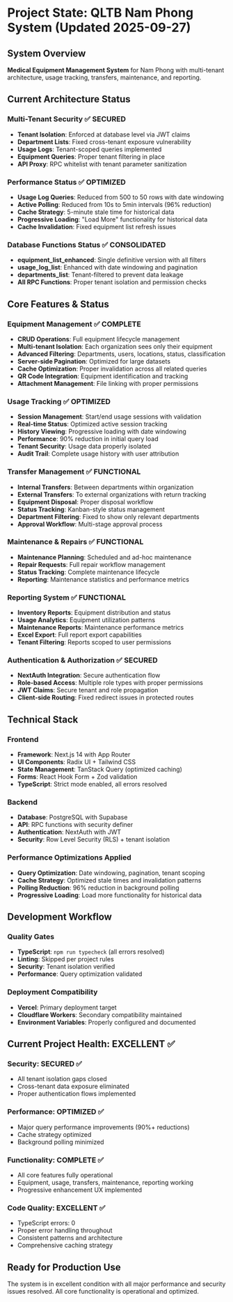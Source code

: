 # Project State: QLTB Nam Phong System (Updated 2025-09-27)

## System Overview
**Medical Equipment Management System** for Nam Phong with multi-tenant architecture, usage tracking, transfers, maintenance, and reporting.

## Current Architecture Status

### Multi-Tenant Security ✅ SECURED
- **Tenant Isolation**: Enforced at database level via JWT claims
- **Department Lists**: Fixed cross-tenant exposure vulnerability
- **Usage Logs**: Tenant-scoped queries implemented
- **Equipment Queries**: Proper tenant filtering in place
- **API Proxy**: RPC whitelist with tenant parameter sanitization

### Performance Status ✅ OPTIMIZED
- **Usage Log Queries**: Reduced from 500 to 50 rows with date windowing
- **Active Polling**: Reduced from 10s to 5min intervals (96% reduction)
- **Cache Strategy**: 5-minute stale time for historical data
- **Progressive Loading**: "Load More" functionality for historical data
- **Cache Invalidation**: Fixed equipment list refresh issues

### Database Functions Status ✅ CONSOLIDATED
- **equipment_list_enhanced**: Single definitive version with all filters
- **usage_log_list**: Enhanced with date windowing and pagination
- **departments_list**: Tenant-filtered to prevent data leakage
- **All RPC Functions**: Proper tenant isolation and permission checks

## Core Features & Status

### Equipment Management ✅ COMPLETE
- **CRUD Operations**: Full equipment lifecycle management
- **Multi-tenant Isolation**: Each organization sees only their equipment
- **Advanced Filtering**: Departments, users, locations, status, classification
- **Server-side Pagination**: Optimized for large datasets
- **Cache Optimization**: Proper invalidation across all related queries
- **QR Code Integration**: Equipment identification and tracking
- **Attachment Management**: File linking with proper permissions

### Usage Tracking ✅ OPTIMIZED
- **Session Management**: Start/end usage sessions with validation
- **Real-time Status**: Optimized active session tracking
- **History Viewing**: Progressive loading with date windowing
- **Performance**: 90% reduction in initial query load
- **Tenant Security**: Usage data properly isolated
- **Audit Trail**: Complete usage history with user attribution

### Transfer Management ✅ FUNCTIONAL
- **Internal Transfers**: Between departments within organization
- **External Transfers**: To external organizations with return tracking
- **Equipment Disposal**: Proper disposal workflow
- **Status Tracking**: Kanban-style status management
- **Department Filtering**: Fixed to show only relevant departments
- **Approval Workflow**: Multi-stage approval process

### Maintenance & Repairs ✅ FUNCTIONAL
- **Maintenance Planning**: Scheduled and ad-hoc maintenance
- **Repair Requests**: Full repair workflow management
- **Status Tracking**: Complete maintenance lifecycle
- **Reporting**: Maintenance statistics and performance metrics

### Reporting System ✅ FUNCTIONAL
- **Inventory Reports**: Equipment distribution and status
- **Usage Analytics**: Equipment utilization patterns
- **Maintenance Reports**: Maintenance performance metrics
- **Excel Export**: Full report export capabilities
- **Tenant Filtering**: Reports scoped to user permissions

### Authentication & Authorization ✅ SECURED
- **NextAuth Integration**: Secure authentication flow
- **Role-based Access**: Multiple role types with proper permissions
- **JWT Claims**: Secure tenant and role propagation
- **Client-side Routing**: Fixed redirect issues in protected routes

## Technical Stack

### Frontend
- **Framework**: Next.js 14 with App Router
- **UI Components**: Radix UI + Tailwind CSS
- **State Management**: TanStack Query (optimized caching)
- **Forms**: React Hook Form + Zod validation
- **TypeScript**: Strict mode enabled, all errors resolved

### Backend
- **Database**: PostgreSQL with Supabase
- **API**: RPC functions with security definer
- **Authentication**: NextAuth with JWT
- **Security**: Row Level Security (RLS) + tenant isolation

### Performance Optimizations Applied
- **Query Optimization**: Date windowing, pagination, tenant scoping
- **Cache Strategy**: Optimized stale times and invalidation patterns
- **Polling Reduction**: 96% reduction in background polling
- **Progressive Loading**: Load more functionality for historical data

## Development Workflow

### Quality Gates
- **TypeScript**: `npm run typecheck` (all errors resolved)
- **Linting**: Skipped per project rules
- **Security**: Tenant isolation verified
- **Performance**: Query optimization validated

### Deployment Compatibility
- **Vercel**: Primary deployment target
- **Cloudflare Workers**: Secondary compatibility maintained
- **Environment Variables**: Properly configured and documented

## Current Project Health: EXCELLENT ✅

### Security: SECURED ✅
- All tenant isolation gaps closed
- Cross-tenant data exposure eliminated
- Proper authentication flows implemented

### Performance: OPTIMIZED ✅ 
- Major query performance improvements (90%+ reductions)
- Cache strategy optimized
- Background polling minimized

### Functionality: COMPLETE ✅
- All core features fully operational
- Equipment, usage, transfers, maintenance, reporting working
- Progressive enhancement UX implemented

### Code Quality: EXCELLENT ✅
- TypeScript errors: 0
- Proper error handling throughout
- Consistent patterns and architecture
- Comprehensive caching strategy

## Ready for Production Use
The system is in excellent condition with all major performance and security issues resolved. All core functionality is operational and optimized.